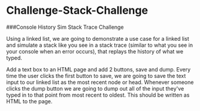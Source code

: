 # Challenge-Stack-Challenge

###Console History Sim Stack Trace Challenge

Using a linked list, we are going to demonstrate a use case for a linked list and simulate a stack like you see in a stack trace (similar to what you see in your console when an error occurs), that replays the history of what we typed.

Add a text box to an HTML page and add 2 buttons, save and dump.
Every time the user clicks the first button to save, we are going to save the text input to our linked list as the most recent node or head.
Whenever someone clicks the dump button we are going to dump out all of the input they've typed in to that point from most recent to oldest. This should be written as HTML to the page.
